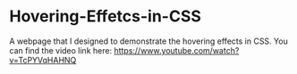 # Hovering-Effetcs-in-CSS

A webpage that I designed to demonstrate the hovering effects in CSS.
You can find the video link here:
https://www.youtube.com/watch?v=TcPYVqHAHNQ
